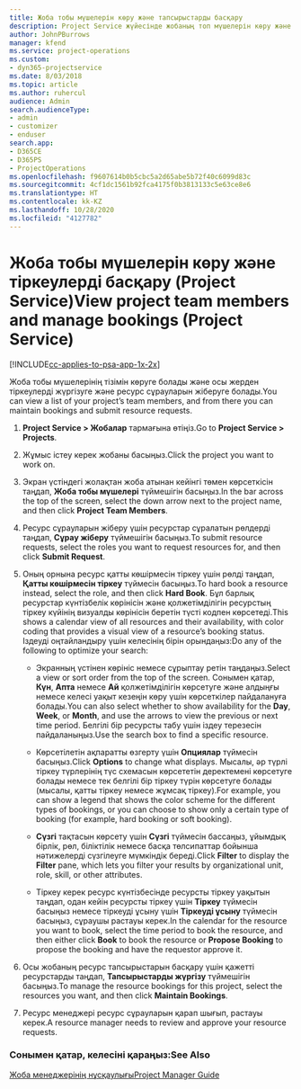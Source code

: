 ```yaml
---
title: Жоба тобы мүшелерін көру және тапсырыстарды басқару
description: Project Service жүйесінде жобаның топ мүшелерін көру және тіркеулерді басқару жолы
author: JohnPBurrows
manager: kfend
ms.service: project-operations
ms.custom:
- dyn365-projectservice
ms.date: 8/03/2018
ms.topic: article
ms.author: ruhercul
audience: Admin
search.audienceType:
- admin
- customizer
- enduser
search.app:
- D365CE
- D365PS
- ProjectOperations
ms.openlocfilehash: f9607614b0b5cbc5a2d65abe5b72f40c6099d83c
ms.sourcegitcommit: 4cf1dc1561b92fca4175f0b3813133c5e63ce8e6
ms.translationtype: HT
ms.contentlocale: kk-KZ
ms.lasthandoff: 10/28/2020
ms.locfileid: "4127782"
---
```

# <a name="view-project-team-members-and-manage-bookings-project-service"></a><span data-ttu-id="7783b-103">Жоба тобы мүшелерін көру және тіркеулерді басқару (Project Service)</span><span class="sxs-lookup"><span data-stu-id="7783b-103">View project team members and manage bookings (Project Service)</span></span>

[!INCLUDE[cc-applies-to-psa-app-1x-2x](../includes/cc-applies-to-psa-app-1x-2x.md)]

<span data-ttu-id="7783b-104">Жоба тобы мүшелерінің тізімін көруге болады және осы жерден тіркеулерді жүргізуге және ресурс сұрауларын жіберуге болады.</span><span class="sxs-lookup"><span data-stu-id="7783b-104">You can view a list of your project’s team members, and from there you can maintain bookings and submit resource requests.</span></span>  
  
1.  <span data-ttu-id="7783b-105">**Project Service > Жобалар** тармағына өтіңіз.</span><span class="sxs-lookup"><span data-stu-id="7783b-105">Go to **Project Service > Projects**.</span></span>  
  
2.  <span data-ttu-id="7783b-106">Жұмыс істеу керек жобаны басыңыз.</span><span class="sxs-lookup"><span data-stu-id="7783b-106">Click the project you want to work on.</span></span>  
  
3.  <span data-ttu-id="7783b-107">Экран үстіндегі жолақтан жоба атынан кейінгі төмен көрсеткісін таңдап, **Жоба тобы мүшелері** түймешігін басыңыз.</span><span class="sxs-lookup"><span data-stu-id="7783b-107">In the bar across the top of the screen, select the down arrow next to the project name, and then click **Project Team Members**.</span></span>  
  
4.  <span data-ttu-id="7783b-108">Ресурс сұрауларын жіберу үшін ресурстар сұралатын рөлдерді таңдап, **Сұрау жіберу** түймешігін басыңыз.</span><span class="sxs-lookup"><span data-stu-id="7783b-108">To submit resource requests, select the roles you want to request resources for, and then click **Submit Request**.</span></span>  
  
5.  <span data-ttu-id="7783b-109">Оның орнына ресурс қатты көшірмесін тіркеу үшін рөлді таңдап, **Қатты көшірмесін тіркеу** түймесін басыңыз.</span><span class="sxs-lookup"><span data-stu-id="7783b-109">To hard book a resource instead, select the role, and then click **Hard Book**.</span></span> <span data-ttu-id="7783b-110">Бұл барлық ресурстар күнтізбелік көрінісін және қолжетімділігін ресурстың тіркеу күйінің визуалды көрінісін беретін түсті кодпен көрсетеді.</span><span class="sxs-lookup"><span data-stu-id="7783b-110">This shows a calendar view of all resources and their availability, with color coding that provides a visual view of a resource’s booking status.</span></span> <span data-ttu-id="7783b-111">Іздеуді оңтайландыру үшін келесінің бірін орындаңыз:</span><span class="sxs-lookup"><span data-stu-id="7783b-111">Do any of the following to optimize your search:</span></span>  
  
    -   <span data-ttu-id="7783b-112">Экранның үстінен көрініс немесе сұрыптау ретін таңдаңыз.</span><span class="sxs-lookup"><span data-stu-id="7783b-112">Select a view or sort order from the top of the screen.</span></span> <span data-ttu-id="7783b-113">Сонымен қатар, **Күн**, **Апта** немесе **Ай** қолжетімділігін көрсетуге және алдыңғы немесе келесі уақыт кезеңін көру үшін көрсеткілер пайдалануға болады.</span><span class="sxs-lookup"><span data-stu-id="7783b-113">You can also select whether to show availability for the **Day**, **Week**, or **Month**, and use the arrows to view the previous or next time period.</span></span> <span data-ttu-id="7783b-114">Белгілі бір ресурсты табу үшін іздеу терезесін пайдаланыңыз.</span><span class="sxs-lookup"><span data-stu-id="7783b-114">Use the search box to find a specific resource.</span></span>  
  
    -   <span data-ttu-id="7783b-115">Көрсетілетін ақпаратты өзгерту үшін **Опциялар** түймесін басыңыз.</span><span class="sxs-lookup"><span data-stu-id="7783b-115">Click **Options** to change what displays.</span></span> <span data-ttu-id="7783b-116">Мысалы, әр түрлі тіркеу түрлерінің түс схемасын көрсететін деректемені көрсетуге болады немесе тек белгілі бір тіркеу түрін көрсетуге болады (мысалы, қатты тіркеу немесе жұмсақ тіркеу).</span><span class="sxs-lookup"><span data-stu-id="7783b-116">For example, you can show a legend that shows the color scheme for the different types of bookings, or you can choose to show only a certain type of booking (for example, hard booking or soft booking).</span></span>  
  
    -   <span data-ttu-id="7783b-117">**Сүзгі** тақтасын көрсету үшін **Сүзгі** түймесін бассаңыз, ұйымдық бірлік, рөл, біліктілік немесе басқа төлсипаттар бойынша нәтижелерді сүзгілеуге мүмкіндік береді.</span><span class="sxs-lookup"><span data-stu-id="7783b-117">Click **Filter** to display the **Filter** pane, which lets you filter your results by organizational unit, role, skill, or other attributes.</span></span>  
  
    -   <span data-ttu-id="7783b-118">Тіркеу керек ресурс күнтізбесінде ресурсты тіркеу уақытын таңдап, одан кейін ресурсты тіркеу үшін **Тіркеу** түймесін басыңыз немесе тіркеуді ұсыну үшін **Тіркеуді ұсыну** түймесін басыңыз, сұраушы растауы керек.</span><span class="sxs-lookup"><span data-stu-id="7783b-118">In the calendar for the resource you want to book, select the time period to book the resource, and then either click **Book** to book the resource or **Propose Booking** to propose the booking and have the requestor approve it.</span></span>  
  
6.  <span data-ttu-id="7783b-119">Осы жобаның ресурс тапсырыстарын басқару үшін қажетті ресурстарды таңдап, **Тапсырыстарды жүргізу** түймешігін басыңыз.</span><span class="sxs-lookup"><span data-stu-id="7783b-119">To manage the resource bookings for this project, select the resources you want, and then click **Maintain Bookings**.</span></span>  
  
7.  <span data-ttu-id="7783b-120">Ресурс менеджері ресурс сұрауларын қарап шығып, растауы керек.</span><span class="sxs-lookup"><span data-stu-id="7783b-120">A resource manager needs to review and approve your resource requests.</span></span>  
  
### <a name="see-also"></a><span data-ttu-id="7783b-121">Сонымен қатар, келесіні қараңыз:</span><span class="sxs-lookup"><span data-stu-id="7783b-121">See Also</span></span>  
 [<span data-ttu-id="7783b-122">Жоба менеджерінің нұсқаулығы</span><span class="sxs-lookup"><span data-stu-id="7783b-122">Project Manager Guide</span></span>](../psa/project-manager-guide.md)
